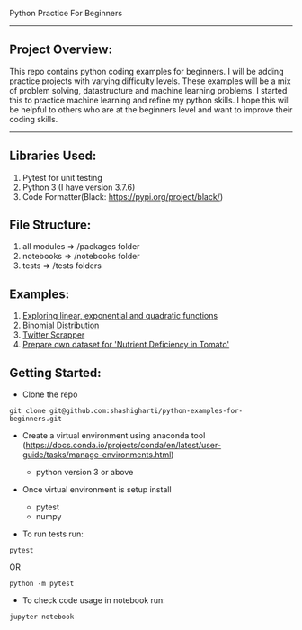 Python Practice For Beginners

------------------------------------------------------------------------------------------------
Project Overview:
-----------------

This repo contains python coding examples for beginners. I will be adding practice projects
with varying difficulty levels. These examples will be a mix of problem solving, datastructure
and machine learning problems. I started this to practice machine learning and refine my python 
skills. I hope this will be helpful to others who are at the beginners level and want to improve
their coding skills.

------------------------------------------------------------------------------------------------

Libraries Used:
---------------
1. Pytest for unit testing
2. Python 3 (I have version 3.7.6)
3. Code Formatter(Black: https://pypi.org/project/black/)

File Structure:
---------------
1. all modules => /packages folder
2. notebooks => /notebooks folder
3. tests => /tests folders

Examples:
---------------
1. [Exploring linear, exponential and quadratic functions](https://github.com/shashigharti/python-examples-for-beginners/blob/master/notebooks/functions.ipynb)
2. [Binomial Distribution](https://github.com/shashigharti/python-examples-for-beginners/blob/master/notebooks/binomial_distribution.ipynb)
3. [Twitter Scrapper](https://github.com/shashigharti/python-examples-for-beginners/blob/master/notebooks/twitter_scrapper.ipynb)
4. [Prepare own dataset for 'Nutrient Deficiency in Tomato'](https://github.com/shashigharti/python-examples-for-beginners/blob/master/notebooks/plant-nutrient-deficiency/process-images.ipynb)

Getting Started:
---------------

- Clone the repo

```
git clone git@github.com:shashigharti/python-examples-for-beginners.git
```

- Create a virtual environment using anaconda tool (https://docs.conda.io/projects/conda/en/latest/user-guide/tasks/manage-environments.html)
    - python version 3 or above

- Once virtual environment is setup install 
    - pytest
    - numpy

- To run tests run:

```
pytest
```
   OR

```
python -m pytest
```

- To check code usage in notebook run:

``` 
jupyter notebook
```